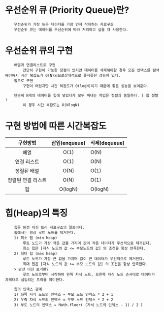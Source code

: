 # 우선순위 큐 (Priority Queue)란?
~~~
    우선순위가 가장 높은 데이터를 가장 먼저 삭제하는 자료구조
    우선순위 큐는 데이터를 우선순위에 따라 처리하고 싶을 때 사용한다.
~~~

# 우선순위 큐의 구현
~~~
    배열과 연결리스트로 구현
        간단히 구현이 가능한 장점이 있지만 데이터를 삭제해야할 경우 모든 인덱스를 탐색해야해서 시간 복잡도가 O(N)되므로상대적으로 좋지못한 성능이 있다.
    힙으로 구현
        구현이 어렵지만 시간 복잡도가 O(logN)이기 때문에 좋은 성능을 보여준다.

    단순히 N개의 데이터를 힙에 넣었다가 모두 꺼내는 작업은 정렬과 동일하다. ( 힙 정렬 )
        이 경우 시간 복잡도는 O(NlogN)
~~~

# 구현 방법에 따른 시간복잡도

| 구현방법 | 삽입(enqueue) | 삭제(dequeue)
| :----: | :---: | ----------- 
| 배열 | O(1) | O(N)
| 연결 리스트 | O(1) | O(N)
| 정렬된 배열 | O(N) | O(1)
| 정렬된 연결 리스트 | O(N) | O(1)
| 힙 | O(logN) | O(logN)

# 힙(Heap)의 특징
~~~
    힙은 완전 이진 트리 자료구조의 일종이다.
    힙에서는 항상 루트 노드를 제거한다.
    1) 최소 힙 (min heap)
        루트 노드가 가장 작은 값을 가지며 값이 작은 데이터가 우선적으로 제거된다.
        최소 힙은 [자식 노드의 값 <= 부모노드의 값] 의 조건을 항상 만족한다.
    2) 최대 힙 (max heap)
        루트 노드가 가장 큰 값을 가지며 값이 큰 데이터가 우선적으로 제거된다.
        최대 힙은 [자식 노드의 값 >= 부모 노드의 값] 의 조건을 항상 만족한다.
    > 완전 이진 트리란?
        루트 노드로부터 시작하여 왼쪽 자식 노드, 오른쪽 자식 노드 순서대로 데이터가 차례대로 삽입되는 트리를 의미한다.

    힙의 인덱스 관계
    1) 좌쪽 자식 노드의 인덱스 = 부모 노드 인덱스 * 2 + 1
    2) 우측 자식 노드의 인덱스 = 부모 노드 인덱스 * 2 + 2
    3) 부도 노드의 인덱스 = Math.floor( (자식 노드의 인덱스 - 1) / 2 )
    
~~~
